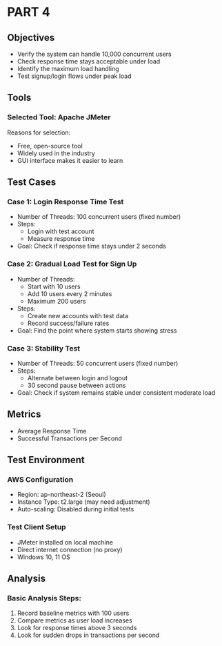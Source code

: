 # PART 4

## Objectives
* Verify the system can handle 10,000 concurrent users 
* Check response time stays acceptable under load
* Identify the maximum load handling
* Test signup/login flows under peak load

## Tools
### Selected Tool: Apache JMeter
Reasons for selection:
* Free, open-source tool
* Widely used in the industry 
* GUI interface makes it easier to learn

## Test Cases
### Case 1: Login Response Time Test
* Number of Threads: 100 concurrent users (fixed number)
* Steps:
  * Login with test account
  * Measure response time
* Goal: Check if response time stays under 2 seconds

### Case 2: Gradual Load Test for Sign Up
* Number of Threads: 
  * Start with 10 users
  * Add 10 users every 2 minutes
  * Maximum 200 users
* Steps:
  * Create new accounts with test data
  * Record success/failure rates
* Goal: Find the point where system starts showing stress

### Case 3: Stability Test
* Number of Threads: 50 concurrent users (fixed number)
* Steps:
  * Alternate between login and logout
  * 30 second pause between actions
* Goal: Check if system remains stable under consistent moderate load

## Metrics
* Average Response Time
* Successful Transactions per Second

## Test Environment
### AWS Configuration
* Region: ap-northeast-2 (Seoul)
* Instance Type: t2.large (may need adjustment)
* Auto-scaling: Disabled during initial tests

### Test Client Setup
* JMeter installed on local machine
* Direct internet connection (no proxy)
* Windows 10, 11 OS

## Analysis
### Basic Analysis Steps:
1. Record baseline metrics with 100 users
2. Compare metrics as user load increases
3. Look for response times above 3 seconds
4. Look for sudden drops in transactions per second